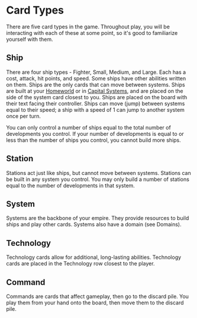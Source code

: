 # Card Types

There are five card types in the game. Throughout play, you will be interacting with each of these at some point, so it's good to familiarize yourself with them.

## Ship

<!-- <img style="float: left; border-radius: 15px; margin: 15px; overflow: hidden;" src="https://www.starcomgame.com/cards/Frigate-thumb.webp" /> -->

<Card src="https://www.starcomgame.com/cards/Frigate-thumb.webp" alt="Frigate" />

There are four ship types - Fighter, Small, Medium, and Large. Each has a cost, attack, hit points, and speed. Some ships have other abilities written on them. Ships are the only cards that can move between systems. Ships are built at your [Homeworld](https://www.starcomgame.com/card-database?selectedCard=Homeworld) or in [Capital Systems](https://www.starcomgame.com/card-database?selectedCard=Drummond), and are placed on the side of the system card closest to you. Ships are placed on the board with their text facing their controller. Ships can move (jump) between systems equal to their speed; a ship with a speed of 1 can jump to another system once per turn.

You can only control a number of ships equal to the total number of developments you control. If your number of developments is equal to or less than the number of ships you control, you cannot build more ships.

## Station

<Card src="https://www.starcomgame.com/cards/Refinery-thumb.webp" alt="Refinery" float="right" />

Stations act just like ships, but cannot move between systems. Stations can be built in any system you control. You may only build a number of stations equal to the number of developments in that system.

## System

<Card src="https://www.starcomgame.com/cards/Homeworld-thumb.webp" alt="Homeworld" />

Systems are the backbone of your empire. They provide resources to build ships and play other cards. Systems also have a domain (see Domains).

## Technology

<Card src="https://www.starcomgame.com/cards/Enhanced_Jump_Drive-thumb.webp" alt="Enhanced Jump Drive" float="right" />

Technology cards allow for additional, long-lasting abilities. Technology cards are placed in the Technology row closest to the player.

## Command

<Card src="https://www.starcomgame.com/cards/Spy_Network-thumb.webp" alt="Spy Network" />

Commands are cards that affect gameplay, then go to the discard pile. You play them from your hand onto the board, then move them to the discard pile.

<style>
  h2, footer {
    clear: both;
  }
</style>